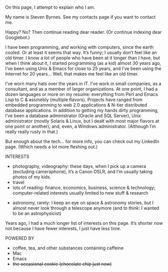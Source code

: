 On this page, I attempt to explain who I am.

My name is Steven Byrnes.  See my contacts page if you want to contact
me.

Happy?  No?  Then continue reading dear reader.  (Or continue indexing
dear Googlebot.)

I have been programming, and working with computers, since the earth
cooled.  Or at least it seems that way.  It’s funny; I usually don’t
feel like an old timer. I know a lot of people who have been at it
longer than I have, but when I think about it, I started programming
(as a kid) almost 30 years ago, I’ve been using Unix & Emacs for close
to 25 years, and I’ve been using the Internet for 20 years… Well, that
makes me feel like an old timer.

I’ve worn many hats over the years in IT.  I’ve work in small
companies, as a consultant, and as a member of larger organizations.
At one point, I had a dozen languages or more on my resume: everything
from Perl and Emacs Lisp to C & assmebly (multiple flavors).  Projects
have ranged from embedded programming to web 2.0 applications & N-tier
distributed database applications.  In addition to getting my hands
dirty programming, I’ve been a database administrator (Oracle and SQL
Server), Unix administrator (mostly Solaris & Linux, but I dealt with
most major flavors at one point or another), and, even, a Windows
administrator.  (Although I’m really really rusty in that.)

But enough about the tech… for more info, you can check out my
LinkedIn page.  (Which needs a lot more fleshing out.)

INTERESTS

- photography, videography: these days, when I pick up a camera (excluding cameraphone), it’s a Canon DSLR, and I’m usually taking photos of my kids.
- travel
- lots of reading: finance, economics, business, science & technology; computer-related interests usually limited to new stuff & research
<!-- cooking: this is a relatively new one for me; I never really cooked before, but over the past half year I really have been trying out-  new recipes and learning -->
- astronomy, rarely: I keep an eye on space & astronomy stories, but I almost never look through a telescope anymore (and to think: I wanted to be an astrophysicist)

Years ago, I had a much longer list of interests on this page.  It’s
shorter now not because I have fewer interests, I just have less time.

POWERED BY

- coffee, tea, and other substances containing caffeine
- Mac
- Emacs
- <strike>the occasional cookie (chocolate chip just now)</strike>
